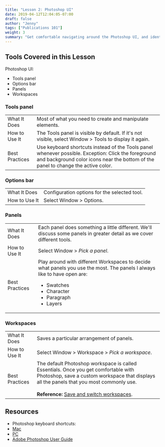```yaml
---
title: "Lesson 2: Photoshop UI"
date: 2019-04-12T12:04:05-07:00
draft: false
author: "Jenny"
tags: ["Publications 101"]
weight: 3
summary: "Get comfortable navigating around the Photoshop UI, and identify the main tools that you'll need to use."
---
```


## Tools Covered in this Lesson

Photoshop UI:

* Tools panel
* Options bar
* Panels
* Workspaces

### Tools panel

<table>
	<tr>
		<td class="horiz-th">What It Does</td>
		<td>Most of what you need to create and manipulate elements.</td>
	</tr>
	<tr>
		<td class="horiz-th">How to Use It</td>
		<td>The <span class="tool">Tools</span> panel is visible by default. If it's not visible, select <span class="menu-cascade">Window > Tools</span> to display it again.</td>
	</tr>
	<tr>
		<td class="horiz-th">Best Practices</td>
		<td>Use keyboard shortcuts instead of the <span class="tool">Tools</span> panel whenever possible. Exception: Click the foreground and background color icons near the bottom of the panel to change the active color.
		</td>
	</tr>
</table>

### Options bar

<table>
	<tr>
		<td class="horiz-th">What It Does</td>
		<td>Configuration options for the selected tool.</td>
	</tr>
	<tr>
		<td class="horiz-th">How to Use It</td>
		<td>Select <span class="menu-cascade">Window > Options</span>.</td>
	</tr>
	</tr>
</table>

### Panels

<table>
	<tr>
		<td class="horiz-th">What It Does</td>
		<td>Each panel does something a little different. We'll discuss some panels in greater detail as we cover different tools.</td>
	</tr>
	<tr>
		<td class="horiz-th">How to Use It</td>
		<td>Select <span class="menu-cascade">Window > <em>Pick a panel</em></span>.</td>
	</tr>
	<tr>
		<td class="horiz-th">Best Practices</td>
		<td>
			Play around with different <span class="tool">Workspaces</span> to decide what panels you use the most. The panels I always like to have open are:
			<ul>
				<li>Swatches</li>
				<li>Character</li>
				<li>Paragraph</li>
				<li>Layers</li>
			</ul></td>
	</tr>
</table>

### Workspaces

<table>
	<tr>
		<td class="horiz-th">What It Does</td>
		<td>Saves a particular arrangement of panels.</td>
	</tr>
	<tr>
		<td class="horiz-th">How to Use It</td>
		<td>Select <span class="menu-cascade">Window > Workspace > <em>Pick a workspace</em></span>.</td>
	</tr>
	<tr>
		<td class="horiz-th">Best Practices</td>
		<td>The default Photoshop workspace is called <span clas="tool">Essentials</span>. Once you get comfortable with Photoshop, save a custom workspace that displays all the panels that you most commonly use. <br/><br/> <strong>Reference:</strong> <a href="https://helpx.adobe.com/photoshop/using/workspace-basics.html#save_and_switch_workspaces">Save and switch workspaces</a>.</td>
	</tr>
</table>

## Resources

* Photoshop keyboard shortcuts:
 * [Mac](https://drive.google.com/open?id=19aIVmGrS-ziwLvBliBJMqaQqu-wJpXIu)
 * [PC](https://drive.google.com/open?id=14_MArfDUCI26MiUKJuEmPkyfbN5K6oJh)
* [Adobe Photoshop User Guide](https://helpx.adobe.com/photoshop/user-guide.html)